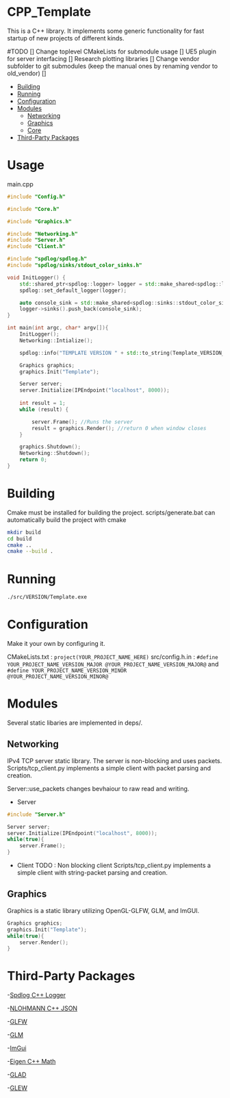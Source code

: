 # CPP_Template
This is a C++ library. It implements some generic functionality for fast startup of new projects of different kinds. 

#TODO
[] Change toplevel CMakeLists for submodule usage
[] UE5 plugin for server interfacing
[] Research plotting libraries
[] Change vendor subfolder to git submodules (keep the manual ones by renaming vendor to old_vendor)
[] 

- [Building](#building)
- [Running](#running)
- [Configuration](#configuration)
- [Modules](#modules)
	- [Networking](#configuration)
	- [Graphics](#graphics)
	- [Core](#core)
- [Third-Party Packages](#third-party-packages)

# Usage
 
main.cpp
```c++
#include "Config.h"

#include "Core.h"

#include "Graphics.h"

#include "Networking.h"
#include "Server.h"
#include "Client.h"

#include "spdlog/spdlog.h"
#include "spdlog/sinks/stdout_color_sinks.h"

void InitLogger() {
    std::shared_ptr<spdlog::logger> logger = std::make_shared<spdlog::logger>("Main");
    spdlog::set_default_logger(logger);

    auto console_sink = std::make_shared<spdlog::sinks::stdout_color_sink_mt>(); //Console printing
    logger->sinks().push_back(console_sink);
}

int main(int argc, char* argv[]){
    InitLogger();
    Networking::Intialize();

    spdlog::info("TEMPLATE VERSION " + std::to_string(Template_VERSION_MAJOR) + "." + std::to_string(Template_VERSION_MINOR));

    Graphics graphics;
    graphics.Init("Template");

    Server server;
    server.Initialize(IPEndpoint("localhost", 8000));
    
    int result = 1;
    while (result) {

        server.Frame(); //Runs the server
        result = graphics.Render(); //return 0 when window closes
    }

    graphics.Shutdown();
    Networking::Shutdown();
    return 0;
}

```

# Building
Cmake must be installed for building the project. 
scripts/generate.bat can automatically build the project with cmake 
```bash
mkdir build
cd build
cmake ..
cmake --build .
```

# Running
```bash
./src/VERSION/Template.exe
```

# Configuration
Make it your own by configuring it.

CMakeLists.txt : `project(YOUR_PROJECT_NAME_HERE)`
src/config.h.in :
`#define YOUR_PROJECT_NAME_VERSION_MAJOR @YOUR_PROJECT_NAME_VERSION_MAJOR@` and
`#define YOUR_PROJECT_NAME_VERSION_MINOR @YOUR_PROJECT_NAME_VERSION_MINOR@`

# Modules
Several static libaries are implemented in deps/.



## Networking
IPv4 TCP server static library. The server is non-blocking and uses packets. 
Scripts/tcp_client.py implements a simple client with packet parsing and creation. 

Server::use_packets changes bevhaiour to raw read and writing. 

- Server
```cpp
#include "Server.h"

Server server;
server.Initialize(IPEndpoint("localhost", 8000));
while(true){
    server.Frame();
}
```
- Client
TODO : Non blocking client
Scripts/tcp_client.py implements a simple client with string-packet parsing and creation. 

## Graphics
Graphics is a static library utilizing OpenGL-GLFW, GLM, and ImGUI.
```cpp
Graphics graphics;
graphics.Init("Template");
while(true){
    server.Render();
}
```

# Third-Party Packages

-[Spdlog C++ Logger](https://github.com/gabime/spdlog)

-[NLOHMANN C++ JSON](https://github.com/nlohmann/json)

-[GLFW](https://www.glfw.org/)

-[GLM](https://github.com/g-truc/glm)

-[ImGui](https://github.com/ocornut/imgui)

-[Eigen C++ Math](https://gitlab.com/libeigen/eigen)

-[GLAD](https://github.com/Dav1dde/glad)

-[GLEW](https://github.com/nigels-com/glew)
